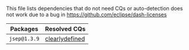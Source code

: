 This file lists dependencies that do not need CQs or auto-detection does not work due to a bug in https://github.com/eclipse/dash-licenses

| Packages | Resolved CQs |
| --- | --- |
| `jsep@1.3.9` | [clearlydefined](https://clearlydefined.io/definitions/npm/npmjs/-/jsep/1.3.9) |